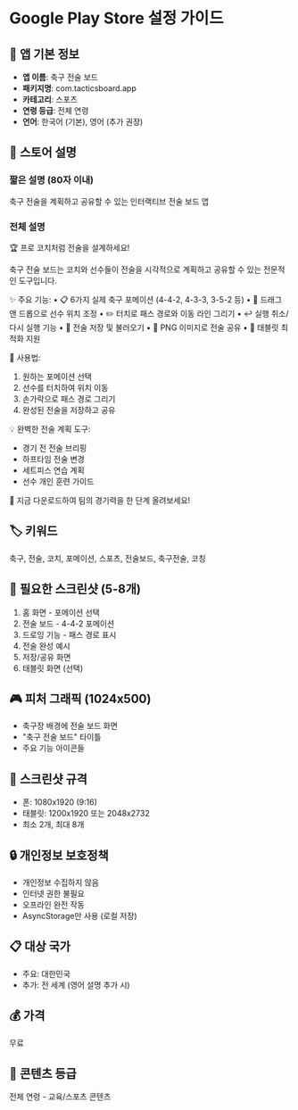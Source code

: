 # Google Play Store 설정 가이드

## 📱 앱 기본 정보
- **앱 이름**: 축구 전술 보드
- **패키지명**: com.tacticsboard.app
- **카테고리**: 스포츠
- **연령 등급**: 전체 연령
- **언어**: 한국어 (기본), 영어 (추가 권장)

## 📝 스토어 설명

### 짧은 설명 (80자 이내)
축구 전술을 계획하고 공유할 수 있는 인터랙티브 전술 보드 앱

### 전체 설명
🏆 프로 코치처럼 전술을 설계하세요!

축구 전술 보드는 코치와 선수들이 전술을 시각적으로 계획하고 공유할 수 있는 전문적인 도구입니다.

✨ 주요 기능:
• 📋 6가지 실제 축구 포메이션 (4-4-2, 4-3-3, 3-5-2 등)
• 🎯 드래그 앤 드롭으로 선수 위치 조정
• ✏️ 터치로 패스 경로와 이동 라인 그리기
• ↩️ 실행 취소/다시 실행 기능
• 💾 전술 저장 및 불러오기
• 📸 PNG 이미지로 전술 공유
• 📱 태블릿 최적화 지원

🎨 사용법:
1. 원하는 포메이션 선택
2. 선수를 터치하여 위치 이동
3. 손가락으로 패스 경로 그리기
4. 완성된 전술을 저장하고 공유

💡 완벽한 전술 계획 도구:
- 경기 전 전술 브리핑
- 하프타임 전술 변경
- 세트피스 연습 계획
- 선수 개인 훈련 가이드

🚀 지금 다운로드하여 팀의 경기력을 한 단계 올려보세요!

## 🏷️ 키워드
축구, 전술, 코치, 포메이션, 스포츠, 전술보드, 축구전술, 코칭

## 📱 필요한 스크린샷 (5-8개)
1. 홈 화면 - 포메이션 선택
2. 전술 보드 - 4-4-2 포메이션
3. 드로잉 기능 - 패스 경로 표시
4. 전술 완성 예시
5. 저장/공유 화면
6. 태블릿 화면 (선택)

## 🎮 피처 그래픽 (1024x500)
- 축구장 배경에 전술 보드 화면
- "축구 전술 보드" 타이틀
- 주요 기능 아이콘들

## 📐 스크린샷 규격
- 폰: 1080x1920 (9:16)
- 태블릿: 1200x1920 또는 2048x2732
- 최소 2개, 최대 8개

## 🔒 개인정보 보호정책
- 개인정보 수집하지 않음
- 인터넷 권한 불필요
- 오프라인 완전 작동
- AsyncStorage만 사용 (로컬 저장)

## 📋 대상 국가
- 주요: 대한민국
- 추가: 전 세계 (영어 설명 추가 시)

## 💰 가격
무료

## 🎯 콘텐츠 등급
전체 연령 - 교육/스포츠 콘텐츠